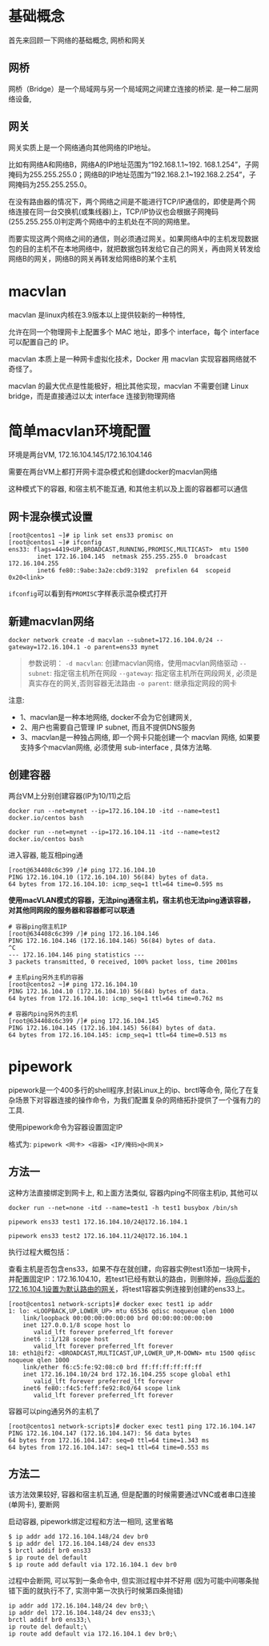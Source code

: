 
# 基础概念

首先来回顾一下网络的基础概念, 网桥和网关

## 网桥

网桥（Bridge）是一个局域网与另一个局域网之间建立连接的桥梁. 是一种二层网络设备, 

## 网关

网关实质上是一个网络通向其他网络的IP地址。

比如有网络A和网络B，网络A的IP地址范围为“192.168.1.1~192. 168.1.254”，子网掩码为255.255.255.0；网络B的IP地址范围为“192.168.2.1~192.168.2.254”，子网掩码为255.255.255.0。

在没有路由器的情况下，两个网络之间是不能进行TCP/IP通信的，即使是两个网络连接在同一台交换机(或集线器)上，TCP/IP协议也会根据子网掩码(255.255.255.0)判定两个网络中的主机处在不同的网络里。

而要实现这两个网络之间的通信，则必须通过网关。如果网络A中的主机发现数据包的目的主机不在本地网络中，就把数据包转发给它自己的网关，再由网关转发给网络B的网关，网络B的网关再转发给网络B的某个主机

# macvlan

macvlan 是linux内核在3.9版本以上提供较新的一种特性,

允许在同一个物理网卡上配置多个 MAC 地址，即多个 interface，每个 interface 可以配置自己的 IP。

macvlan 本质上是一种网卡虚拟化技术，Docker 用 macvlan 实现容器网络就不奇怪了。

macvlan 的最大优点是性能极好，相比其他实现，macvlan 不需要创建 Linux bridge，而是直接通过以太 interface 连接到物理网络

# 简单macvlan环境配置

环境是两台VM, 172.16.104.145/172.16.104.146

需要在两台VM上都打开网卡混杂模式和创建docker的macvlan网络

这种模式下的容器, 和宿主机不能互通, 和其他主机以及上面的容器都可以通信

## 网卡混杂模式设置

```
[root@centos1 ~]# ip link set ens33 promisc on
[root@centos1 ~]# ifconfig
ens33: flags=4419<UP,BROADCAST,RUNNING,PROMISC,MULTICAST>  mtu 1500
        inet 172.16.104.145  netmask 255.255.255.0  broadcast 172.16.104.255
        inet6 fe80::9abe:3a2e:cbd9:3192  prefixlen 64  scopeid 0x20<link>
```

`ifconfig`可以看到有`PROMISC`字样表示混杂模式打开

## 新建macvlan网络

```
docker network create -d macvlan --subnet=172.16.104.0/24 --gateway=172.16.104.1 -o parent=ens33 mynet
```

> 参数说明：
`-d macvlan`:  创建macvlan网络，使用macvlan网络驱动
`--subnet`: 指定宿主机所在网段
`--gateway`: 指定宿主机所在网段网关, 必须是真实存在的网关,否则容器无法路由
`-o parent`: 继承指定网段的网卡

注意:

- 1、macvlan是一种本地网络, docker不会为它创建网关, 
- 2、用户也需要自己管理 IP subnet, 而且不提供DNS服务
- 3、macvlan是一种独占网络, 即一个网卡只能创建一个 macvlan 网络, 如果要支持多个macvlan网络, 必须使用 sub-interface , 具体方法略.

## 创建容器

两台VM上分别创建容器(IP为10/11)之后

```
docker run --net=mynet --ip=172.16.104.10 -itd --name=test1 docker.io/centos bash
```

```
docker run --net=mynet --ip=172.16.104.11 -itd --name=test2 docker.io/centos bash
```

进入容器, 能互相ping通

```
[root@634408c6c399 /]# ping 172.16.104.10
PING 172.16.104.10 (172.16.104.10) 56(84) bytes of data.
64 bytes from 172.16.104.10: icmp_seq=1 ttl=64 time=0.595 ms
```

**使用macVLAN模式的容器，无法ping通宿主机，宿主机也无法ping通该容器，对其他同网段的服务器和容器都可以联通**

```
# 容器ping宿主机IP
[root@634408c6c399 /]# ping 172.16.104.146
PING 172.16.104.146 (172.16.104.146) 56(84) bytes of data.
^C
--- 172.16.104.146 ping statistics ---
3 packets transmitted, 0 received, 100% packet loss, time 2001ms
```

```
# 主机ping另外主机的容器
[root@centos2 ~]# ping 172.16.104.10
PING 172.16.104.10 (172.16.104.10) 56(84) bytes of data.
64 bytes from 172.16.104.10: icmp_seq=1 ttl=64 time=0.762 ms

# 容器内ping另外的主机
[root@634408c6c399 /]# ping 172.16.104.145
PING 172.16.104.145 (172.16.104.145) 56(84) bytes of data.
64 bytes from 172.16.104.145: icmp_seq=1 ttl=64 time=0.513 ms
```

# pipework

pipework是一个400多行的shell程序,封装Linux上的ip、brctl等命令, 简化了在复杂场景下对容器连接的操作命令，为我们配置复杂的网络拓扑提供了一个强有力的工具.

使用pipework命令为容器设置固定IP

格式为: `pipework <网卡> <容器> <IP/掩码>@<网关>`

## 方法一

这种方法直接绑定到网卡上, 和上面方法类似, 容器内ping不同宿主机ip, 其他可以

```
docker run --net=none -itd --name=test1 -h test1 busybox /bin/sh
```

```
pipework ens33 test1 172.16.104.10/24@172.16.104.1
```

```
pipework ens33 test2 172.16.104.11/24@172.16.104.1
```

执行过程大概包括：

查看主机是否包含ens33，如果不存在就创建，向容器实例test1添加一块网卡，并配置固定IP：172.16.104.10，若test1已经有默认的路由，则删除掉，将@后面的172.16.104.1设置为默认路由的网关，将test1容器实例连接到创建的ens33上。

```
[root@centos1 network-scripts]# docker exec test1 ip addr
1: lo: <LOOPBACK,UP,LOWER_UP> mtu 65536 qdisc noqueue qlen 1000
    link/loopback 00:00:00:00:00:00 brd 00:00:00:00:00:00
    inet 127.0.0.1/8 scope host lo
       valid_lft forever preferred_lft forever
    inet6 ::1/128 scope host
       valid_lft forever preferred_lft forever
18: eth1@if2: <BROADCAST,MULTICAST,UP,LOWER_UP,M-DOWN> mtu 1500 qdisc noqueue qlen 1000
    link/ether f6:c5:fe:92:08:c0 brd ff:ff:ff:ff:ff:ff
    inet 172.16.104.10/24 brd 172.16.104.255 scope global eth1
       valid_lft forever preferred_lft forever
    inet6 fe80::f4c5:feff:fe92:8c0/64 scope link
       valid_lft forever preferred_lft forever
```

容器可以ping通另外的主机了

```
[root@centos1 network-scripts]# docker exec test1 ping 172.16.104.147
PING 172.16.104.147 (172.16.104.147): 56 data bytes
64 bytes from 172.16.104.147: seq=0 ttl=64 time=1.343 ms
64 bytes from 172.16.104.147: seq=1 ttl=64 time=0.553 ms
```

## 方法二

该方法效果较好, 容器和宿主机互通, 但是配置的时候需要通过VNC或者串口连接(单网卡), 要断网

启动容器, pipework绑定过程和方法一相同, 这里省略

```
$ ip addr add 172.16.104.148/24 dev br0
$ ip addr del 172.16.104.148/24 dev ens33
$ brctl addif br0 ens33
$ ip route del default
$ ip route add default via 172.16.104.1 dev br0
```

过程中会断网, 可以写到一条命令中, 但实测过程中并不好用 (因为可能中间哪条抛错下面的就执行不了,  实测中第一次执行时候第四条抛错)

```
ip addr add 172.16.104.148/24 dev br0;\
ip addr del 172.16.104.148/24 dev ens33;\
brctl addif br0 ens33;\
ip route del default;\
ip route add default via 172.16.104.1 dev br0;\
```

